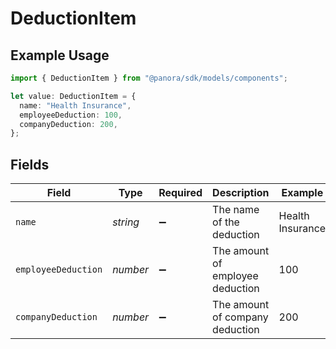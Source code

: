 # DeductionItem

## Example Usage

```typescript
import { DeductionItem } from "@panora/sdk/models/components";

let value: DeductionItem = {
  name: "Health Insurance",
  employeeDeduction: 100,
  companyDeduction: 200,
};
```

## Fields

| Field                            | Type                             | Required                         | Description                      | Example                          |
| -------------------------------- | -------------------------------- | -------------------------------- | -------------------------------- | -------------------------------- |
| `name`                           | *string*                         | :heavy_minus_sign:               | The name of the deduction        | Health Insurance                 |
| `employeeDeduction`              | *number*                         | :heavy_minus_sign:               | The amount of employee deduction | 100                              |
| `companyDeduction`               | *number*                         | :heavy_minus_sign:               | The amount of company deduction  | 200                              |